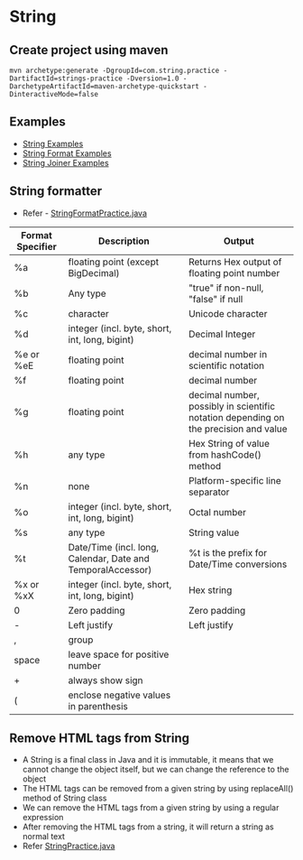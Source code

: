 # String

## Create project using maven
```
mvn archetype:generate -DgroupId=com.string.practice -DartifactId=strings-practice -Dversion=1.0 -DarchetypeArtifactId=maven-archetype-quickstart -DinteractiveMode=false
```

## Examples
* [String Examples](src/test/java/com/string/practice/StringPractice.java)
* [String Format Examples](src/test/java/com/string/practice/StringFormatPractice.java)
* [String Joiner Examples](src/test/java/com/string/practice/StringJoinerPractice.java)

## String formatter
* Refer - [StringFormatPractice.java](src/test/java/com/string/practice/StringFormatPractice.java)

Format Specifier    | Description   | Output
--------------------|---------------|----------------------
%a | floating point (except BigDecimal) | Returns Hex output of floating point number
%b | Any type  | "true" if non-null, "false" if null    
%c | character | Unicode character
%d | integer (incl. byte, short, int, long, bigint) | Decimal Integer
%e or %eE | floating point | decimal number in scientific notation
%f | floating point | decimal number
%g | floating point | decimal number, possibly in scientific notation depending on the precision and value
%h | any type | Hex String of value from hashCode() method
%n | none | Platform-specific line separator
%o | integer (incl. byte, short, int, long, bigint) | Octal number
%s | any type | String value
%t | Date/Time (incl. long, Calendar, Date and TemporalAccessor) | %t is the prefix for Date/Time conversions
%x or %xX | integer (incl. byte, short, int, long, bigint) | Hex string
0 | Zero padding | Zero padding
\- | Left justify | Left justify
, | group |
space | leave space for positive number |
\+ | always show sign |
\( | enclose negative values in parenthesis |

## Remove HTML tags from String
* A String is a final class in Java and it is immutable, it means that we cannot change the object itself, but we can change the reference to the object
* The HTML tags can be removed from a given string by using replaceAll() method of String class
* We can remove the HTML tags from a given string by using a regular expression
* After removing the HTML tags from a string, it will return a string as normal text
* Refer [StringPractice.java](src/main/java/com/string/practice/StringPractice.java)